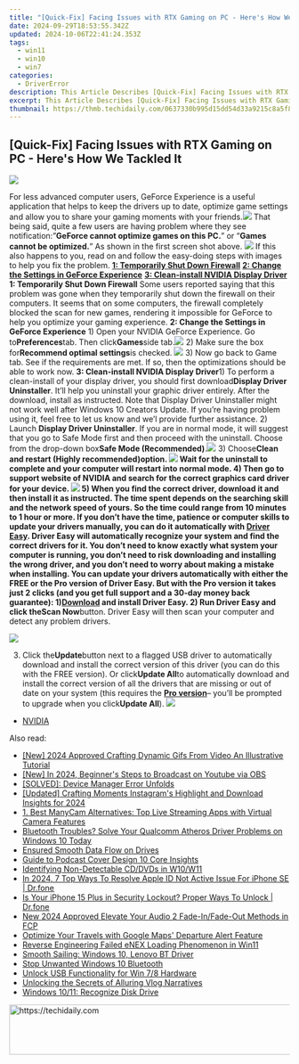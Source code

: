 ```yaml
---
title: "[Quick-Fix] Facing Issues with RTX Gaming on PC - Here's How We Tackled It"
date: 2024-09-29T18:53:55.342Z
updated: 2024-10-06T22:41:24.353Z
tags:
  - win11
  - win10
  - win7
categories:
  - DriverError
description: This Article Describes [Quick-Fix] Facing Issues with RTX Gaming on PC - Here's How We Tackled It
excerpt: This Article Describes [Quick-Fix] Facing Issues with RTX Gaming on PC - Here's How We Tackled It
thumbnail: https://thmb.techidaily.com/0637330b995d15dd54d33a9215c8a5f8a705636812bbbbc0bf18d5302643fdc0.jpg
---
```


## [Quick-Fix] Facing Issues with RTX Gaming on PC - Here's How We Tackled It

![](https://images.drivereasy.com/wp-content/uploads/2017/02/img_58a3f4aa4a899.jpg)

For less advanced computer users, GeForce Experience is a useful application that helps to keep the drivers up to date, optimize game settings and allow you to share your gaming moments with your friends.![](https://images.drivereasy.com/wp-content/uploads/2017/02/img_58a3f3016d711.jpg) That being said, quite a few users are having problem where they see notification:”**GeForce cannot optimize games on this PC.**” or “**Games cannot be optimized.**” As shown in the first screen shot above. ![](https://images.drivereasy.com/wp-content/uploads/2017/02/img_58a3f5205d200.jpg) If this also happens to you, read on and follow the easy-doing steps with images to help you fix the problem. [**1: Temporarily Shut Down Firewall**](https://collovinc.sjv.io/jrkzwp) [**2: Change the Settings in GeForce Experience**](https://bluettifr.pxf.io/bax2bv) [**3: Clean-install NVIDIA Display Driver**](https://copa.sjv.io/6eoowq)   **1: Temporarily Shut Down Firewall** Some users reported saying that this problem was gone when they temporarily shut down the firewall on their computers. It seems that on some computers, the firewall completely blocked the scan for new games, rendering it impossible for GeForce to help you optimize your gaming experience.   **2: Change the Settings in GeForce Experience** 1) Open your NVIDIA GeForce Experience. Go to**Preferences**tab. Then click**Games**side tab.![](https://images.drivereasy.com/wp-content/uploads/2017/02/img_58a404079c123.jpg) 2) Make sure the box for**Recommend optimal settings**is checked. ![](https://images.drivereasy.com/wp-content/uploads/2017/02/img_58a404b623091.png) 3) Now go back to Game tab. See if the requirements are met. If so, then the optimizations should be able to work now.   **3: Clean-install NVIDIA Display Driver**1) To perform a clean-install of your display driver, you should first download**Display Driver Uninstaller**. It’ll help you uninstall your graphic driver entirely. After the download, install as instructed. Note that Display Driver Uninstaller might not work well after Windows 10 Creators Update. If you’re having problem using it, feel free to let us know and we’l provide further assistance. 2) Launch **Display Driver Uninstaller**. If you are in normal mode, it will suggest that you go to Safe Mode first and then proceed with the uninstall. Choose from the drop-down box**Safe Mode (Recommended)**.![](https://images.drivereasy.com/wp-content/uploads/2017/02/img_58a40772e54be.png) 3) Choose**Clean and restart (Highly recommended)**option. ![](https://images.drivereasy.com/wp-content/uploads/2017/02/img_58a409a03cfa8.jpg) Wait for the uninstall to complete and your computer will restart into normal mode. 4) Then go to support website of NVIDIA and search for the correct graphics card driver for your device. ![](https://images.drivereasy.com/wp-content/uploads/2017/02/img_58a409fd3ebd4.jpg) 5) When you find the correct driver, download it and then install it as instructed. The time spent depends on the searching skill and the network speed of yours. So the time could range from 10 minutes to 1 hour or more. If you don’t have the time, patience or computer skills to update your drivers manually, you can do it automatically with [Driver Easy](https://tools.techidaily.com/drivereasy/download/). Driver Easy will automatically recognize your system and find the correct drivers for it. You don’t need to know exactly what system your computer is running, you don’t need to risk downloading and installing the wrong driver, and you don’t need to worry about making a mistake when installing. You can update your drivers automatically with either the FREE or the Pro version of Driver Easy. But with the Pro version it takes just 2 clicks (and you get full support and a 30-day money back guarantee): 1)[**Download**](https://tools.techidaily.com/drivereasy/download/) and install Driver Easy. 2) Run Driver Easy and click the**Scan Now**button. Driver Easy will then scan your computer and detect any problem drivers.

![](https://images.drivereasy.com/wp-content/uploads/2017/08/img_59964fe66ed54.png)

3) Click the**Update**button next to a flagged USB driver to automatically download and install the correct version of this driver (you can do this with the FREE version). Or click**Update All**to automatically download and install the correct version of all the drivers that are missing or out of date on your system (this requires the [**Pro version**](https://tools.techidaily.com/drivereasy/download/)– you’ll be prompted to upgrade when you click**Update All**). ![](https://images.drivereasy.com/wp-content/uploads/2017/08/img_59965024bc7a8.jpg)

* [NVIDIA](https://tools.techidaily.com/drivereasy/download/)

<ins class="adsbygoogle"
     style="display:block"
     data-ad-format="autorelaxed"
     data-ad-client="ca-pub-7571918770474297"
     data-ad-slot="1223367746"></ins>

<ins class="adsbygoogle"
     style="display:block"
     data-ad-client="ca-pub-7571918770474297"
     data-ad-slot="8358498916"
     data-ad-format="auto"
     data-full-width-responsive="true"></ins>

<span class="atpl-alsoreadstyle">Also read:</span>
<div><ul>
<li><a href="https://facebook-video-share.techidaily.com/new-2024-approved-crafting-dynamic-gifs-from-video-an-illustrative-tutorial/"><u>[New] 2024 Approved Crafting Dynamic Gifs From Video An Illustrative Tutorial</u></a></li>
<li><a href="https://facebook-video-footage.techidaily.com/new-in-2024-beginners-steps-to-broadcast-on-youtube-via-obs/"><u>[New] In 2024, Beginner's Steps to Broadcast on Youtube via OBS</u></a></li>
<li><a href="https://driver-error.techidaily.com/solved-device-manager-error-unfolds/"><u>[SOLVED]: Device Manager Error Unfolds</u></a></li>
<li><a href="https://instagram-video-files.techidaily.com/updated-crafting-moments-instagrams-highlight-and-download-insights-for-2024/"><u>[Updated] Crafting Moments Instagram's Highlight and Download Insights for 2024</u></a></li>
<li><a href="https://blog-min.techidaily.com/1-best-manycam-alternatives-top-live-streaming-apps-with-virtual-camera-features/"><u>1. Best ManyCam Alternatives: Top Live Streaming Apps with Virtual Camera Features</u></a></li>
<li><a href="https://driver-error.techidaily.com/bluetooth-troubles-solve-your-qualcomm-atheros-driver-problems-on-windows-10-today/"><u>Bluetooth Troubles? Solve Your Qualcomm Atheros Driver Problems on Windows 10 Today</u></a></li>
<li><a href="https://driver-error.techidaily.com/ensured-smooth-data-flow-on-drives/"><u>Ensured Smooth Data Flow on Drives</u></a></li>
<li><a href="https://extra-hints.techidaily.com/guide-to-podcast-cover-design-10-core-insights/"><u>Guide to Podcast Cover Design 10 Core Insights</u></a></li>
<li><a href="https://driver-error.techidaily.com/identifying-non-detectable-cddvds-in-w10w11/"><u>Identifying Non-Detectable CD/DVDs in W10/W11</u></a></li>
<li><a href="https://iphone-unlock.techidaily.com/in-2024-7-top-ways-to-resolve-apple-id-not-active-issue-for-iphone-se-drfone-by-drfone-ios/"><u>In 2024, 7 Top Ways To Resolve Apple ID Not Active Issue For iPhone SE | Dr.fone</u></a></li>
<li><a href="https://iphone-unlock.techidaily.com/is-your-iphone-15-plus-in-security-lockout-proper-ways-to-unlock-drfone-by-drfone-ios/"><u>Is Your iPhone 15 Plus in Security Lockout? Proper Ways To Unlock | Dr.fone</u></a></li>
<li><a href="https://smart-video-editing.techidaily.com/new-2024-approved-elevate-your-audio-2-fade-infade-out-methods-in-fcp/"><u>New 2024 Approved Elevate Your Audio 2 Fade-In/Fade-Out Methods in FCP</u></a></li>
<li><a href="https://tech-hub.techidaily.com/optimize-your-travels-with-google-maps-departure-alert-feature/"><u>Optimize Your Travels with Google Maps' Departure Alert Feature</u></a></li>
<li><a href="https://driver-error.techidaily.com/reverse-engineering-failed-enex-loading-phenomenon-in-win11/"><u>Reverse Engineering Failed eNEX Loading Phenomenon in Win11</u></a></li>
<li><a href="https://driver-error.techidaily.com/smooth-sailing-windows-10-lenovo-bt-driver/"><u>Smooth Sailing: Windows 10, Lenovo BT Driver</u></a></li>
<li><a href="https://driver-error.techidaily.com/stop-unwanted-windows-10-bluetooth/"><u>Stop Unwanted Windows 10 Bluetooth</u></a></li>
<li><a href="https://driver-error.techidaily.com/unlock-usb-functionality-for-win-78-hardware/"><u>Unlock USB Functionality for Win 7/8 Hardware</u></a></li>
<li><a href="https://extra-information.techidaily.com/unlocking-the-secrets-of-alluring-vlog-narratives/"><u>Unlocking the Secrets of Alluring Vlog Narratives</u></a></li>
<li><a href="https://driver-error.techidaily.com/windows-1011-recognize-disk-drive/"><u>Windows 10/11: Recognize Disk Drive</u></a></li>
</ul></div>

<!-- affiliate ads begin -->
<a href="https://appsumo.8odi.net/c/5597632/2111982/7443" target="_top" id="2111982">
  <img src="//a.impactradius-go.com/display-ad/7443-2111982" border="0" alt="https://techidaily.com" width="728" height="90"/>
</a>
<img height="0" width="0" src="https://appsumo.8odi.net/i/5597632/2111982/7443" style="position:absolute;visibility:hidden;" border="0" />
<!-- affiliate ads end -->

